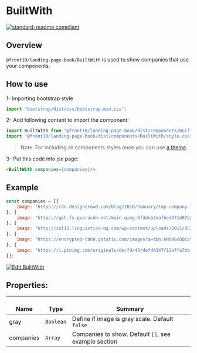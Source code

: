 # BuiltWith

[![standard-readme compliant](https://img.shields.io/badge/standard--readme-OK-green.svg?style=flat-square)](https://github.com/RichardLitt/standard-readme)

## Overview
`@front10/landing-page-book/BuiltWith` is used to show companies that use your components.

## How to use
1- Importing bootstrap style

```js
import "bootstrap/dist/css/bootstrap.min.css";
```
2- Add following content to import the component:

```js
import BuiltWith from "@front10/landing-page-book/dist/components/BuiltWith";
import "@front10/landing-page-book/dist/components/BuiltWith/style.css";
```

> Note: For including all components styles once you can use [a theme](https://github.com/front10/landing-page-book/wiki/Theming).

3- Put this code into jsx page:
```html
<BuiltWith companies={companies}/>
```
## Example
```js
const companies = [{
	image: "https://cdn.designcrowd.com/blog/2016/January/top-company-logos-black/4_Nike_400.png"
}, {
	image: "https://qph.fs.quoracdn.net/main-qimg-5f4deb2eafbed371d07b24cfe4a11f6e"
}, {
	image: "http://iol13.linguistics-bg.com/wp-content/uploads/2015/05/Coca-Cola-Logo-Red.png"
}, {
	image: "https://encrypted-tbn0.gstatic.com/images?q=tbn:ANd9GcQQizYke0pb5GJsX7q7EhWSIKAcGNZv53eI2H_TTPfF3p5IKNpx"
}, {
	image: "https://i.pinimg.com/originals/de/fd/43/defd4347f12a7fa7bbfa192be11532d6.png"
}];
```
<a target="_blank" href="https://codesandbox.io/s/44rz89lx0">
  <img alt="Edit BuiltWith" src="https://codesandbox.io/static/img/play-codesandbox.svg">
</a>

## Properties:

| </br>Name   | </br>Type | </br>Summary                                                                                 | 
| ------------| - | ------------------------------------------------------------------------------------------------------ |
| gray      | `Boolean` | Define if image is gray scale. Default `false` |
| companies      | `Array` | Companies to show. Default `[]`, see example section |
